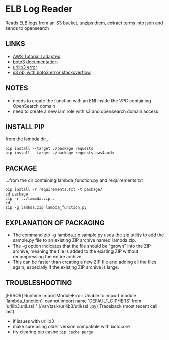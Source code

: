 # ELB Log Reader
Reads ELB logs from an S3 bucket, unzips them, extract terms into json and sends to opensearch

## LINKS
- [AWS Tutorial I adapted](https://docs.aws.amazon.com/opensearch-service/latest/developerguide/integrations.html#integrations-s3-lambda)
- [boto3 documentation](boto3.amazonaws.com/v1/documentation/api/latest/reference/services/s3/client/put_object.html)
- [urllib3 error](https://urllib3.readthedocs.io/en/stable/v2-migration-guide.html#importerror-cannot-import-name-default-ciphers-from-urllib3-util-ssl)
- [s3 obj with boto3 error stackoverflow](https://stackoverflow.com/questions/31976273/open-s3-object-as-a-string-with-boto3)

## NOTES
- needs to create the function with an ENI inside the VPC containing OpenSearch domain
- need to create a new iam role with s3 and opensearch domain access

## INSTALL PIP
from the lambda dir...
```
pip install --target ./package requests
pip install --target ./package requests_aws4auth
```

## PACKAGE
...from the dir containing lambda_function.py and requirements.txt

```
pip install -r requirements.txt -t package/
cd package
zip -r ../lambda.zip .
cd ..
zip -g lambda.zip lambda_function.py
```

## EXPLANATION OF PACKAGING
- The command zip -g lambda.zip sample.py uses the zip utility to add the sample.py file to an existing ZIP archive named lambda.zip.
- The -g option indicates that the file should be "grown" into the ZIP archive, meaning the file is added to the existing ZIP without recompressing the entire archive.
- This can be faster than creating a new ZIP file and adding all the files again, especially if the existing ZIP archive is large.

## TROUBLESHOOTING
[ERROR] Runtime.ImportModuleError: Unable to import module 'lambda_function': cannot import name 'DEFAULT_CIPHERS' from 'urllib3.util.ssl_' (/var/task/urllib3/util/ssl_.py) Traceback (most recent call last):
- if issues with urllib3
- make sure using older version compatible with botocore
- try clearing pip cashe ```pip cache purge```
